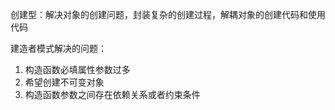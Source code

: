 创建型：解决对象的创建问题，封装复杂的创建过程，解耦对象的创建代码和使用代码

建造者模式解决的问题：
1. 构造函数必填属性参数过多
2. 希望创建不可变对象
3. 构造函数参数之间存在依赖关系或者约束条件